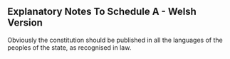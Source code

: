 ## Explanatory Notes To Schedule A - Welsh Version

Obviously the constitution should be published in all the languages of the peoples of the state, as recognised in law.